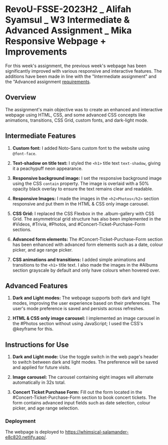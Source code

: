 # RevoU-FSSE-2023H2 _ Alifah Syamsul _ W3 Intermediate & Advanced Assignment _ Mika Responsive Webpage + Improvements

For this week's assignment, the previous week's webpage has been significantly improved with various responsive and interactive features. The additions have been made in line with the "Intermediate assignment" and the "Advanced assignment [requirements](https://docs.google.com/document/d/1gwIOahWejfvNr1Gf-6D1wkMb1ZozCbiXPKZHS_NYU-Y/edit?usp=sharing).

## Overview

The assignment's main objective was to create an enhanced and interactive webpage using HTML, CSS, and some advanced CSS concepts like animations, transitions, CSS Grid, custom fonts, and dark-light mode.

## Intermediate Features

1. **Custom font:** I added Noto-Sans custom font to the website using `@font-face`. 

2. **Text-shadow on title text:** I styled the `<h1>` title text `text-shadow`, giving it a peachypuff neon appearance.

3. **Responsive background image:** I set the responsive background image using the CSS `contain` property. The image is overlaid with a 50% opacity black overlay to ensure the text remains clear and readable.

4. **Responsive Images:** I made the images in the `<h2>Photos</h2>` section responsive and put them in the HTML & CSS only image carousel.

5. **CSS Grid:** I replaced the CSS Flexbox in the .album-gallery with CSS Grid. The asymmetrical grid structure has also been implemented in the #Videos, #Trivia, #Photos, and #Concert-Ticket-Purchase-Form sections.

6. **Advanced form elements:** The #Concert-Ticket-Purchase-Form section has been enhanced with advanced form elements such as a date, colour picker, and age range picker.

7. **CSS animations and transitions:** I added simple animations and transitions to the `<h1>` title text. I also made the images in the #Albums section grayscale by default and only have colours when hovered over.

## Advanced Features

1. **Dark and Light modes:** The webpage supports both dark and light modes, improving the user experience based on their preferences. The user's mode preference is saved and persists across refreshes.

2. **HTML & CSS only image carousel:** I implemented an image carousel  in the #Photos section without using JavaScript; I used the CSS's @keyframe for this.

## Instructions for Use

1. **Dark and Light mode:** Use the toggle switch in the web page's header to switch between dark and light modes. The preference will be saved and applied for future visits.

2. **Image carousel:** The carousel containing eight images will alternate automatically in 32s total.

3. **Concert Ticket Purchase Form:** Fill out the form located in the #Concert-Ticket-Purchase-Form section to book concert tickets. The form contains advanced input fields such as date selection, colour picker, and age range selection.

### Deployment

The webpage is deployed to https://whimsical-salamander-e8c820.netlify.app/.

